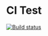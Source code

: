 # CI Test

[![Build status](https://ci.appveyor.com/api/projects/status/lf1lo3y1ljqqlc2l?svg=true)](https://ci.appveyor.com/project/allvb/promises)